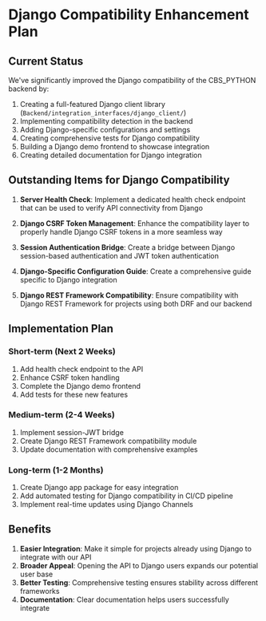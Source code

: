 # Django Compatibility Enhancement Plan

## Current Status

We've significantly improved the Django compatibility of the CBS_PYTHON backend by:

1. Creating a full-featured Django client library (`Backend/integration_interfaces/django_client/`)
2. Implementing compatibility detection in the backend
3. Adding Django-specific configurations and settings
4. Creating comprehensive tests for Django compatibility
5. Building a Django demo frontend to showcase integration
6. Creating detailed documentation for Django integration

## Outstanding Items for Django Compatibility

1. **Server Health Check**: Implement a dedicated health check endpoint that can be used to verify API connectivity from Django

2. **Django CSRF Token Management**: Enhance the compatibility layer to properly handle Django CSRF tokens in a more seamless way

3. **Session Authentication Bridge**: Create a bridge between Django session-based authentication and JWT token authentication

4. **Django-Specific Configuration Guide**: Create a comprehensive guide specific to Django integration

5. **Django REST Framework Compatibility**: Ensure compatibility with Django REST Framework for projects using both DRF and our backend

## Implementation Plan

### Short-term (Next 2 Weeks)

1. Add health check endpoint to the API
2. Enhance CSRF token handling
3. Complete the Django demo frontend
4. Add tests for these new features

### Medium-term (2-4 Weeks)

1. Implement session-JWT bridge
2. Create Django REST Framework compatibility module
3. Update documentation with comprehensive examples

### Long-term (1-2 Months)

1. Create Django app package for easy integration
2. Add automated testing for Django compatibility in CI/CD pipeline
3. Implement real-time updates using Django Channels

## Benefits

1. **Easier Integration**: Make it simple for projects already using Django to integrate with our API
2. **Broader Appeal**: Opening the API to Django users expands our potential user base
3. **Better Testing**: Comprehensive testing ensures stability across different frameworks
4. **Documentation**: Clear documentation helps users successfully integrate
